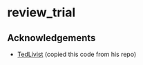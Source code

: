 # review_trial

## Acknowledgements
- [TedLivist](https://github.com/TedLivist) (copied this code from his repo)
